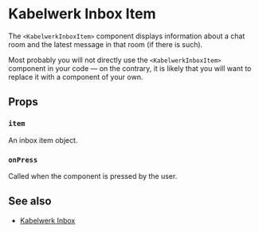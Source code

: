 # Kabelwerk Inbox Item

The `<KabelwerkInboxItem>` component displays information about a chat room and the latest message in that room (if there is such).

Most probably you will not directly use the `<KabelwerkInboxItem>` component in your code — on the contrary, it is likely that you will want to replace it with a component of your own.

## Props

### `item`

An inbox item object.

### `onPress`

Called when the component is pressed by the user.

## See also

- [Kabelwerk Inbox](./KabelwerkInbox.md)
